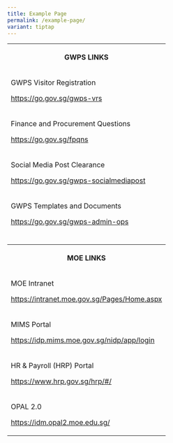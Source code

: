 ```yaml
---
title: Example Page
permalink: /example-page/
variant: tiptap
---
```

<table>
<tbody>
<tr>
<th rowspan="1" colspan="1">
<p>GWPS LINKS</p>
</th>
</tr>
<tr>
<td rowspan="1" colspan="1">
<p>GWPS Visitor Registration</p>
<p><a href="https://go.gov.sg/gwps-vrs" rel="noopener noreferrer nofollow" target="_blank">https://go.gov.sg/gwps-vrs</a>
</p>
</td>
</tr>
<tr>
<td rowspan="1" colspan="1">
<p>Finance and Procurement Questions</p>
<p><a href="https://go.gov.sg/fpqns" rel="noopener noreferrer nofollow" target="_blank">https://go.gov.sg/fpqns</a>
</p>
</td>
</tr>
<tr>
<td rowspan="1" colspan="1">
<p>Social Media Post Clearance</p>
<p><a href="https://go.gov.sg/gwps-socialmediapost" rel="noopener noreferrer nofollow" target="_blank">https://go.gov.sg/gwps-socialmediapost</a>
</p>
</td>
</tr>
<tr>
<td rowspan="1" colspan="1">
<p>GWPS Templates and Documents</p>
<p><a href="https://go.gov.sg/gwps-admin-ops" rel="noopener noreferrer nofollow" target="_blank">https://go.gov.sg/gwps-admin-ops</a>
</p>
</td>
</tr>
<tr>
<td rowspan="1" colspan="1">
<p></p>
</td>
</tr>
<tr>
<th rowspan="1" colspan="1">
<p>MOE LINKS</p>
</th>
</tr>
<tr>
<td rowspan="1" colspan="1">
<p>MOE Intranet</p>
<p><a href="https://intranet.moe.gov.sg/" rel="noopener noreferrer nofollow" target="_blank">https://intranet.moe.gov.sg/Pages/Home.aspx</a>
</p>
</td>
</tr>
<tr>
<td rowspan="1" colspan="1">
<p>MIMS Portal</p>
<p><a href="https://idp.mims.moe.gov.sg/nidp/app/login" rel="noopener noreferrer nofollow" target="_blank">https://idp.mims.moe.gov.sg/nidp/app/login</a>
</p>
</td>
</tr>
<tr>
<td rowspan="1" colspan="1">
<p>HR &amp; Payroll (HRP) Portal</p>
<p><a href="https://www.hrp.gov.sg/hrp/#/" rel="noopener noreferrer nofollow" target="_blank">https://www.hrp.gov.sg/hrp/#/</a>
</p>
</td>
</tr>
<tr>
<td rowspan="1" colspan="1">
<p>OPAL 2.0</p>
<p><a href="https://idm.opal2.moe.edu.sg/" rel="noopener noreferrer nofollow" target="_blank">https://idm.opal2.moe.edu.sg/</a>
</p>
</td>
</tr>
</tbody>
</table>
<p></p>
